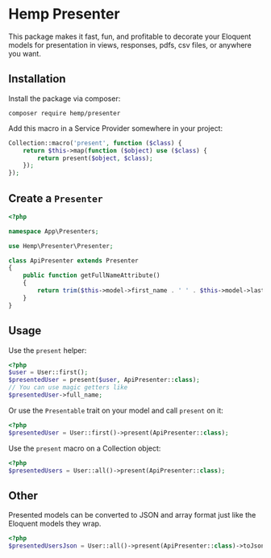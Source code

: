 # Hemp Presenter

This package makes it fast, fun, and profitable to decorate your Eloquent models for presentation in views, responses, pdfs, csv files, or anywhere you want.

## Installation

Install the package via composer:

```
composer require hemp/presenter
```

Add this macro in a Service Provider somewhere in your project:

```php
Collection::macro('present', function ($class) {
    return $this->map(function ($object) use ($class) {
        return present($object, $class);
    });
});
```

## Create a `Presenter`

```php
<?php

namespace App\Presenters;

use Hemp\Presenter\Presenter;

class ApiPresenter extends Presenter
{
    public function getFullNameAttribute()
    {
        return trim($this->model->first_name . ' ' . $this->model->last_name);
    }
}
```

## Usage

Use the `present` helper:

```php
<?php
$user = User::first();
$presentedUser = present($user, ApiPresenter::class);
// You can use magic getters like
$presentedUser->full_name;
```

Or use the `Presentable` trait on your model and call `present` on it:

```php
<?php
$presentedUser = User::first()->present(ApiPresenter::class);
```

Use the `present` macro on a Collection object:

```php
<?php
$presentedUsers = User::all()->present(ApiPresenter::class);
```

## Other
Presented models can be converted to JSON and array format just like the Eloquent models they wrap.

```php
<?php
$presentedUsersJson = User::all()->present(ApiPresenter::class)->toJson();
```
